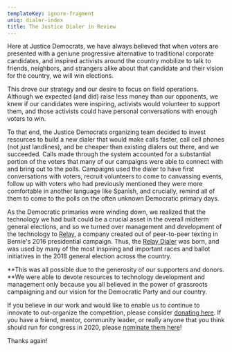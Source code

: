 ```yaml
---
templateKey: ignore-fragment
uniq: dialer-index
title: The Justice Dialer in Review
---
```

Here at Justice Democrats, we have always believed that when voters are presented with a geniune progressive alternative to traditional corporate candidates, and inspired activists around the country mobilize to talk to friends, neighbors, and strangers alike about that candidate and their vision for the country, we will win elections.

This drove our strategy and our desire to focus on field operations. Although we expected (and did) raise less money than our opponents, we knew if our candidates were inspiring, activists would volunteer to support them, and those activists could have personal conversations with enough voters to win.

To that end, the Justice Democrats organizing team decided to invest resources to build a new dialer that would make calls faster, call cell phones (not just landlines), and be cheaper than existing dialers out there, and we succeeded. Calls made through the system accounted for a substantial portion of the voters that many of our campaigns were able to connect with and bring out to the polls. Campaigns used the dialer to have first conversations with voters, recruit volunteers to come to canvassing events, follow up with voters who had previously mentioned they were more comfortable in another language like Spanish, and crucially, remind all of them to come to the polls on the often unknown Democratic primary days.

As the Democratic primaries were winding down, we realized that the technology we had built could be a crucial asset in the overall midterm general elections, and so we turned over management and development of the technology to [Relay](https://www.relaytxt.io/), a company created out of peer-to-peer texting in Bernie's 2016 presidential campaign. Thus, the [Relay Dialer](https://www.relaydialer.com/) was born, and was used by many of the most inspiring and important races and ballot initiatives in the 2018 general election across the country.

**This was all possible due to the generosity of our supporters and donors. **We were able to devote resources to technology development and management only because you all believed in the power of grassroots campaigning and our vision for the Democratic Party and our country.

If you believe in our work and would like to enable us to continue to innovate to out-organize the competition, please consider [donating here](https://secure.actblue.com/donate/justicedemocrats?refcode=dialerpage). If you have a friend, mentor, community leader, or really anyone that you think should run for congress in 2020, please [nominate them here](https://www.justicedemocrats.com/nominate/)!

Thanks again!
